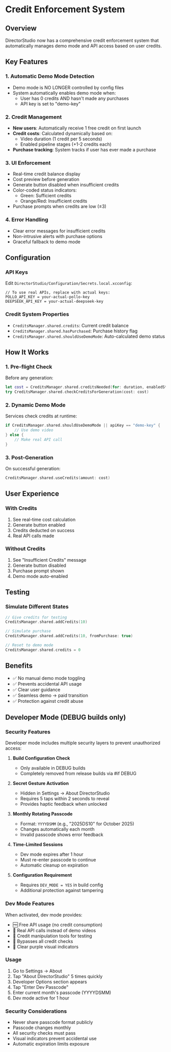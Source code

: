 # Credit Enforcement System

## Overview
DirectorStudio now has a comprehensive credit enforcement system that automatically manages demo mode and API access based on user credits.

## Key Features

### 1. **Automatic Demo Mode Detection**
- Demo mode is NO LONGER controlled by config files
- System automatically enables demo mode when:
  - User has 0 credits AND hasn't made any purchases
  - API key is set to "demo-key"

### 2. **Credit Management**
- **New users**: Automatically receive 1 free credit on first launch
- **Credit costs**: Calculated dynamically based on:
  - Video duration (1 credit per 5 seconds)
  - Enabled pipeline stages (+1-2 credits each)
- **Purchase tracking**: System tracks if user has ever made a purchase

### 3. **UI Enforcement**
- Real-time credit balance display
- Cost preview before generation
- Generate button disabled when insufficient credits
- Color-coded status indicators:
  - Green: Sufficient credits
  - Orange/Red: Insufficient credits
- Purchase prompts when credits are low (≤3)

### 4. **Error Handling**
- Clear error messages for insufficient credits
- Non-intrusive alerts with purchase options
- Graceful fallback to demo mode

## Configuration

### API Keys
Edit `DirectorStudio/Configuration/Secrets.local.xcconfig`:
```
// To use real APIs, replace with actual keys:
POLLO_API_KEY = your-actual-pollo-key
DEEPSEEK_API_KEY = your-actual-deepseek-key
```

### Credit System Properties
- `CreditsManager.shared.credits`: Current credit balance
- `CreditsManager.shared.hasPurchased`: Purchase history flag
- `CreditsManager.shared.shouldUseDemoMode`: Auto-calculated demo status

## How It Works

### 1. **Pre-flight Check**
Before any generation:
```swift
let cost = CreditsManager.shared.creditsNeeded(for: duration, enabledStages: stages)
try CreditsManager.shared.checkCreditsForGeneration(cost: cost)
```

### 2. **Dynamic Demo Mode**
Services check credits at runtime:
```swift
if CreditsManager.shared.shouldUseDemoMode || apiKey == "demo-key" {
    // Use demo video
} else {
    // Make real API call
}
```

### 3. **Post-Generation**
On successful generation:
```swift
CreditsManager.shared.useCredits(amount: cost)
```

## User Experience

### With Credits
1. See real-time cost calculation
2. Generate button enabled
3. Credits deducted on success
4. Real API calls made

### Without Credits
1. See "Insufficient Credits" message
2. Generate button disabled
3. Purchase prompt shown
4. Demo mode auto-enabled

## Testing

### Simulate Different States
```swift
// Give credits for testing
CreditsManager.shared.addCredits(10)

// Simulate purchase
CreditsManager.shared.addCredits(10, fromPurchase: true)

// Reset to demo mode
CreditsManager.shared.credits = 0
```

## Benefits
- ✅ No manual demo mode toggling
- ✅ Prevents accidental API usage
- ✅ Clear user guidance
- ✅ Seamless demo → paid transition
- ✅ Protection against credit abuse

## Developer Mode (DEBUG builds only)

### Security Features
Developer mode includes multiple security layers to prevent unauthorized access:

1. **Build Configuration Check**
   - Only available in DEBUG builds
   - Completely removed from release builds via #if DEBUG

2. **Secret Gesture Activation**
   - Hidden in Settings → About DirectorStudio
   - Requires 5 taps within 2 seconds to reveal
   - Provides haptic feedback when unlocked

3. **Monthly Rotating Passcode**
   - Format: `YYYYDSMM` (e.g., "2025DS10" for October 2025)
   - Changes automatically each month
   - Invalid passcode shows error feedback

4. **Time-Limited Sessions**
   - Dev mode expires after 1 hour
   - Must re-enter passcode to continue
   - Automatic cleanup on expiration

5. **Configuration Requirement**
   - Requires `DEV_MODE = YES` in build config
   - Additional protection against tampering

### Dev Mode Features
When activated, dev mode provides:
- 🆓 Free API usage (no credit consumption)
- 🎯 Real API calls instead of demo videos
- 🔧 Credit manipulation tools for testing
- 🚫 Bypasses all credit checks
- 💜 Clear purple visual indicators

### Usage
1. Go to Settings → About
2. Tap "About DirectorStudio" 5 times quickly
3. Developer Options section appears
4. Tap "Enter Dev Passcode"
5. Enter current month's passcode (YYYYDSMM)
6. Dev mode active for 1 hour

### Security Considerations
- Never share passcode format publicly
- Passcode changes monthly
- All security checks must pass
- Visual indicators prevent accidental use
- Automatic expiration limits exposure
